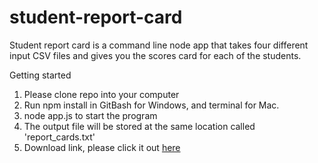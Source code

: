 # student-report-card

Student report card is a command line node app that takes four different input CSV files and gives you the scores card for each of the students.

Getting started
1. Please clone repo into your computer
2. Run npm install in GitBash for Windows, and terminal for Mac.
3. node app.js to start the program
4. The output file will be stored at the same location called 'report_cards.txt'
5. Download link, please click it out [here](https://github.com/perrycpf/student-report-card)